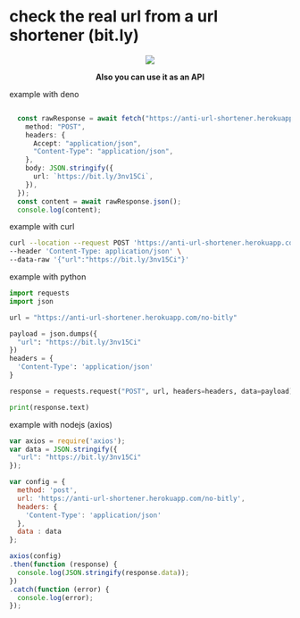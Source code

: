 <h1>check the real url from a url shortener (bit.ly)</h1>

<div align="center">
<img src="https://media.discordapp.net/attachments/887003170377719840/887174274538954823/unknown.png?width=537&height=568"/>

**Also you can use it as an API**

</div>

example with deno

```ts

  const rawResponse = await fetch("https://anti-url-shortener.herokuapp.com/no-bitly", {
    method: "POST",
    headers: {
      Accept: "application/json",
      "Content-Type": "application/json",
    },
    body: JSON.stringify({
      url: `https://bit.ly/3nv15Ci`,
    }),
  });
  const content = await rawResponse.json();
  console.log(content);


```

example with curl

```sh
curl --location --request POST 'https://anti-url-shortener.herokuapp.com/no-bitly' \
--header 'Content-Type: application/json' \
--data-raw '{"url":"https://bit.ly/3nv15Ci"}'
```

example with python

```py
import requests
import json

url = "https://anti-url-shortener.herokuapp.com/no-bitly"

payload = json.dumps({
  "url": "https://bit.ly/3nv15Ci"
})
headers = {
  'Content-Type': 'application/json'
}

response = requests.request("POST", url, headers=headers, data=payload)

print(response.text)

```

example with nodejs (axios)

```js
var axios = require('axios');
var data = JSON.stringify({
  "url": "https://bit.ly/3nv15Ci"
});

var config = {
  method: 'post',
  url: 'https://anti-url-shortener.herokuapp.com/no-bitly',
  headers: { 
    'Content-Type': 'application/json'
  },
  data : data
};

axios(config)
.then(function (response) {
  console.log(JSON.stringify(response.data));
})
.catch(function (error) {
  console.log(error);
});

```




